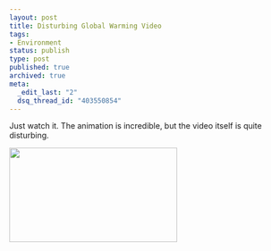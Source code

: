```yaml
---
layout: post
title: Disturbing Global Warming Video
tags:
- Environment
status: publish
type: post
published: true
archived: true
meta:
  _edit_last: "2"
  dsq_thread_id: "403550854"
---
```

Just watch it. The animation is incredible, but the video itself is quite disturbing.
<p class="alignc"><a href="http://www.fubiz.net/blog/index.php?2008/09/18/2229-global-warming-quercus"><img class="alignnone size-medium wp-image-74" title="warming" src="http://www.craig-russell.co.uk/wp-content/uploads/2008/09/warming-300x169.jpg" alt="" width="300" height="169" /></a></p>
